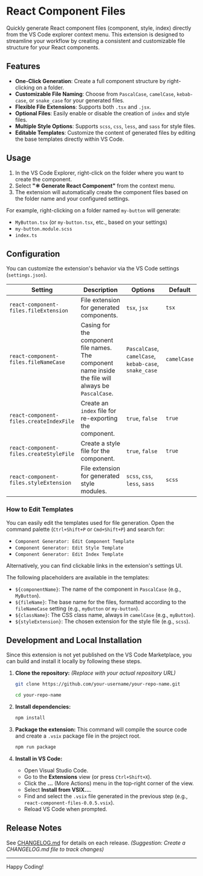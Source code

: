 
# React Component Files

Quickly generate React component files (component, style, index) directly from the VS Code explorer context menu. This extension is designed to streamline your workflow by creating a consistent and customizable file structure for your React components.

## Features

-   **One-Click Generation**: Create a full component structure by right-clicking on a folder.
-   **Customizable File Naming**: Choose from `PascalCase`, `camelCase`, `kebab-case`, or `snake_case` for your generated files.
-   **Flexible File Extensions**: Supports both `.tsx` and `.jsx`.
-   **Optional Files**: Easily enable or disable the creation of `index` and style files.
-   **Multiple Style Options**: Supports `scss`, `css`, `less`, and `sass` for style files.
-   **Editable Templates**: Customize the content of generated files by editing the base templates directly within VS Code.

## Usage

1.  In the VS Code Explorer, right-click on the folder where you want to create the component.
2.  Select **"⚛️ Generate React Component"** from the context menu.
3.  The extension will automatically create the component files based on the folder name and your configured settings.

For example, right-clicking on a folder named `my-button` will generate:
-   `MyButton.tsx` (or `my-button.tsx`, etc., based on your settings)
-   `my-button.module.scss`
-   `index.ts`

## Configuration

You can customize the extension's behavior via the VS Code settings (`settings.json`).

| Setting | Description | Options | Default |
|---|---|---|---|
| `react-component-files.fileExtension` | File extension for generated components. | `tsx`, `jsx` | `tsx` |
| `react-component-files.fileNameCase` | Casing for the component file names. The component name inside the file will always be `PascalCase`. | `PascalCase`, `camelCase`, `kebab-case`, `snake_case` | `camelCase` |
| `react-component-files.createIndexFile` | Create an `index` file for re-exporting the component. | `true`, `false` | `true` |
| `react-component-files.createStyleFile` | Create a style file for the component. | `true`, `false` | `true` |
| `react-component-files.styleExtension` | File extension for generated style modules. | `scss`, `css`, `less`, `sass` | `scss` |

### How to Edit Templates

You can easily edit the templates used for file generation. Open the command palette (`Ctrl+Shift+P` or `Cmd+Shift+P`) and search for:

-   `Component Generator: Edit Component Template`
-   `Component Generator: Edit Style Template`
-   `Component Generator: Edit Index Template`

Alternatively, you can find clickable links in the extension's settings UI.

The following placeholders are available in the templates:
-   `${componentName}`: The name of the component in `PascalCase` (e.g., `MyButton`).
-   `${fileName}`: The base name for the files, formatted according to the `fileNameCase` setting (e.g., `myButton` or `my-button`).
-   `${className}`: The CSS class name, always in `camelCase` (e.g., `myButton`).
-   `${styleExtension}`: The chosen extension for the style file (e.g., `scss`).

## Development and Local Installation

Since this extension is not yet published on the VS Code Marketplace, you can build and install it locally by following these steps.

1.  **Clone the repository:**
    *(Replace with your actual repository URL)*
    ```bash
    git clone https://github.com/your-username/your-repo-name.git
    ```
    ```bash
    cd your-repo-name
    ```

2.  **Install dependencies:**
    ```bash
    npm install
    ```

3.  **Package the extension:**
    This command will compile the source code and create a `.vsix` package file in the project root.
    ```bash
    npm run package
    ```

4.  **Install in VS Code:**
    -   Open Visual Studio Code.
    -   Go to the **Extensions** view (or press `Ctrl+Shift+X`).
    -   Click the **...** (More Actions) menu in the top-right corner of the view.
    -   Select **Install from VSIX...**.
    -   Find and select the `.vsix` file generated in the previous step (e.g., `react-component-files-0.0.5.vsix`).
    -   Reload VS Code when prompted.

## Release Notes

See [CHANGELOG.md](CHANGELOG.md) for details on each release.
*(Suggestion: Create a CHANGELOG.md file to track changes)*

---

Happy Coding!
